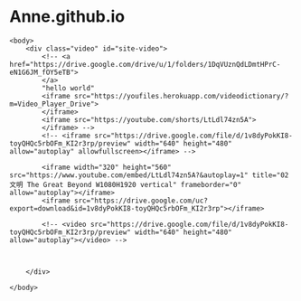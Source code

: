 # Anne.github.io
<!DOCTYPE html>
<html>
    <head>
        <meta charset="utf-8">
        <title>test</title>
    </head>

    <body>
        <div class="video" id="site-video">
            <!-- <a href="https://drive.google.com/drive/u/1/folders/1DqVUznQdLDmtHPrC-eN1G6JM_fOY5eTB">
            </a>
            "hello world"
            <iframe src="https://youfiles.herokuapp.com/videodictionary/?m=Video_Player_Drive">
            </iframe>
            <iframe src="https://youtube.com/shorts/LtLdl74zn5A">
            </iframe> -->
            <!-- <iframe src="https://drive.google.com/file/d/1v8dyPokKI8-toyQHQc5rbOFm_KI2r3rp/preview" width="640" height="480" allow="autoplay" allowfullscreen></iframe> -->

            <iframe width="320" height="560" src="https://www.youtube.com/embed/LtLdl74zn5A?&autoplay=1" title="02 文明 The Great Beyond W1080H1920 vertical" frameborder="0" allow="autoplay"></iframe>
            <iframe src="https://drive.google.com/uc?export=download&id=1v8dyPokKI8-toyQHQc5rbOFm_KI2r3rp"></iframe>

            <!-- <video src="https://drive.google.com/file/d/1v8dyPokKI8-toyQHQc5rbOFm_KI2r3rp/preview" width="640" height="480" allow="autoplay"></video> -->



        </div>

    </body>
</html>
